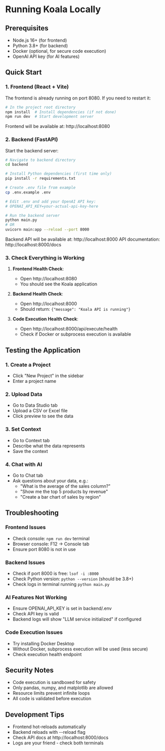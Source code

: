 # Running Koala Locally

## Prerequisites

- Node.js 16+ (for frontend)
- Python 3.8+ (for backend)
- Docker (optional, for secure code execution)
- OpenAI API key (for AI features)

## Quick Start

### 1. Frontend (React + Vite)

The frontend is already running on port 8080. If you need to restart it:

```bash
# In the project root directory
npm install  # Install dependencies (if not done)
npm run dev  # Start development server
```

Frontend will be available at: http://localhost:8080

### 2. Backend (FastAPI)

Start the backend server:

```bash
# Navigate to backend directory
cd backend

# Install Python dependencies (first time only)
pip install -r requirements.txt

# Create .env file from example
cp .env.example .env

# Edit .env and add your OpenAI API key:
# OPENAI_API_KEY=your-actual-api-key-here

# Run the backend server
python main.py
# OR
uvicorn main:app --reload --port 8000
```

Backend API will be available at: http://localhost:8000
API documentation: http://localhost:8000/docs

### 3. Check Everything is Working

1. **Frontend Health Check**: 
   - Open http://localhost:8080
   - You should see the Koala application

2. **Backend Health Check**:
   - Open http://localhost:8000
   - Should return: `{"message": "Koala API is running"}`

3. **Code Execution Health Check**:
   - Open http://localhost:8000/api/execute/health
   - Check if Docker or subprocess execution is available

## Testing the Application

### 1. Create a Project
- Click "New Project" in the sidebar
- Enter a project name

### 2. Upload Data
- Go to Data Studio tab
- Upload a CSV or Excel file
- Click preview to see the data

### 3. Set Context
- Go to Context tab
- Describe what the data represents
- Save the context

### 4. Chat with AI
- Go to Chat tab
- Ask questions about your data, e.g.:
  - "What is the average of the sales column?"
  - "Show me the top 5 products by revenue"
  - "Create a bar chart of sales by region"

## Troubleshooting

### Frontend Issues
- Check console: `npm run dev` terminal
- Browser console: F12 → Console tab
- Ensure port 8080 is not in use

### Backend Issues
- Check if port 8000 is free: `lsof -i :8000`
- Check Python version: `python --version` (should be 3.8+)
- Check logs in terminal running `python main.py`

### AI Features Not Working
- Ensure OPENAI_API_KEY is set in backend/.env
- Check API key is valid
- Backend logs will show "LLM service initialized" if configured

### Code Execution Issues
- Try installing Docker Desktop
- Without Docker, subprocess execution will be used (less secure)
- Check execution health endpoint

## Security Notes

- Code execution is sandboxed for safety
- Only pandas, numpy, and matplotlib are allowed
- Resource limits prevent infinite loops
- All code is validated before execution

## Development Tips

- Frontend hot-reloads automatically
- Backend reloads with --reload flag
- Check API docs at http://localhost:8000/docs
- Logs are your friend - check both terminals